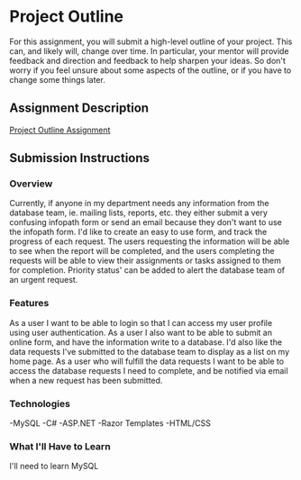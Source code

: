 # Project Outline
For this assignment, you will submit a high-level outline of your project. This can, and likely will, change over time. In particular, your mentor will provide feedback and direction and feedback to help sharpen your ideas. So don't worry if you feel unsure about some aspects of the outline, or if you have to change some things later.

## Assignment Description
[Project Outline Assignment](https://education.launchcode.org/liftoff/assignments/project-outline/)

## Submission Instructions

### Overview
Currently, if anyone in my department needs any information from the database team, ie. mailing lists, reports, etc. they either submit a very confusing infopath form or send an email because they don't want to use the infopath form.
I'd like to create an easy to use form, and track the progress of each request.  The users requesting the information will be able to see when the report will be completed, and the users completing the requests will be able to view their assignments
or tasks assigned to them for completion. Priority status' can be added to alert the database team of an urgent request.

### Features
As a user I want to be able to login so that I can access my user profile using user authentication.
As a user I also want to be able to submit an online form, and have the information write to a database. I'd also like
the data requests I've submitted to the database team to display as a list on my home page.
As a user who will fulfill the data requests I want to be able to access the database requests I need to complete, and be notified
via email when a new request has been submitted.



### Technologies

-MySQL
-C#
-ASP.NET
-Razor Templates
-HTML/CSS

### What I'll Have to Learn
I'll need to learn MySQL